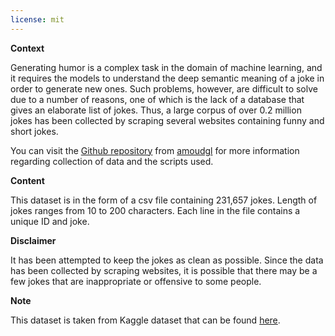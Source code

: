 ```yaml
---
license: mit
---
```

**Context**

Generating humor is a complex task in the domain of machine learning, and it requires the models to understand the deep semantic meaning of a joke in order to generate new ones. Such problems, however, are difficult to solve due to a number of reasons, one of which is the lack of a database that gives an elaborate list of jokes. Thus, a large corpus of over 0.2 million jokes has been collected by scraping several websites containing funny and short jokes.

You can visit the [Github repository](https://github.com/amoudgl/short-jokes-dataset) from [amoudgl](https://github.com/amoudgl) for more information regarding collection of data and the scripts used.

**Content**

This dataset is in the form of a csv file containing 231,657 jokes. Length of jokes ranges from 10 to 200 characters. Each line in the file contains a unique ID and joke.

**Disclaimer**

It has been attempted to keep the jokes as clean as possible. Since the data has been collected by scraping websites, it is possible that there may be a few jokes that are inappropriate or offensive to some people.

**Note**

This dataset is taken from Kaggle dataset that can be found [here](https://www.kaggle.com/datasets/abhinavmoudgil95/short-jokes).